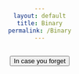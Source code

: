 ```yaml
---
layout: default
title: Binary
permalink: /Binary
---
```


<button onclick = "window.location.href='https://www.youtube.com/watch?v=RrJXLdv1i74&ab_channel=PracticalNetworking';">In case you forget</button>


<html lang="en">
<head>
    <meta charset="UTF-8">
    <meta name="viewport" content="width=device-width, initial-scale=1.0">
    <style>
        body {
            font-family: Arial, sans-serif;
            text-align: center;
            display: flex;
            flex-direction: column;
            align-items: center;
            justify-content: center;
            height: 100vh;
            margin: 0;
        }

        #analog-clock {
            position: relative;
            width: 200px;
            height: 200px;
            border: 2px solid #333;
            border-radius: 50%;
            display: flex;
            align-items: center;
            justify-content: center;
        }

        .hand {
            position: absolute;
            transform-origin: 50% 100%;
            background-color: #333;
        }

        #hour-hand {
            width: 6px;
            height: 50px;
        }

        #minute-hand {
            width: 4px;
            height: 80px;
        }

        #second-hand {
            width: 2px;
            height: 75px;
            background-color: red;
        }

        .hour-marking {
            position: absolute;
            transform-origin: 50% 100%;
            height: 10px;
            background-color: #333;
            width: 1px;
        }
    </style>
    <title>Analog Clock</title>
</head>
<body>

<h1>Analog Clock</h1>

<div id="analog-clock">
    <!-- Add hour markings dynamically -->
    <script>
        for (let i = 0; i < 12; i++) {
            const hourMarking = document.createElement('div');
            const angle = (360 / 12) * i;
            const radius = 85; // Adjust this to control the distance from the center
            const x = 100 + radius * Math.sin((angle * Math.PI) / 180);
            const y = 100 - radius * Math.cos((angle * Math.PI) / 180);

            hourMarking.style.transform = `translate(${x - 0.5}px, ${y}px) rotate(${angle}deg)`;
            hourMarking.classList.add('hour-marking');
            document.getElementById('analog-clock').appendChild(hourMarking);
        }
    </script>

    <div id="hour-hand" class="hand"></div>
    <div id="minute-hand" class="hand"></div>
    <div id="second-hand" class="hand"></div>
</div>

<script>
    function updateAnalogClock() {
        const time = new Date();
        const hours = time.getHours() % 12;
        const minutes = time.getMinutes();
        const seconds = time.getSeconds();

        const hourHand = document.getElementById('hour-hand');
        const minuteHand = document.getElementById('minute-hand');
        const secondHand = document.getElementById('second-hand');

        const hourRotation = 360 / 12 * hours + 360 / 12 * (minutes / 60);
        const minuteRotation = 360 / 60 * minutes + 360 / 60 * (seconds / 60);
        const secondRotation = 360 / 60 * seconds;

        hourHand.style.transform = `translate(-50%, -80%) rotate(${hourRotation}deg)`;
        minuteHand.style.transform = `translate(-50%, -70%) rotate(${minuteRotation}deg)`;
        secondHand.style.transform = `translate(-50%, -70%) rotate(${secondRotation}deg)`;
    }

    // Update the clock every second
    setInterval(updateAnalogClock, 1000);

    // Initial update
    updateAnalogClock();
</script>

</body>
</html>

